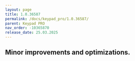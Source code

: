 ```yaml
---
layout: page
title: 1.0.36587
permalink: /docs/keypad_pro/1.0.36587/
parent: Keypad PRO
nav_order: -10365870
release_date: 25.03.2025
---
```


## Minor improvements and optimizations.
